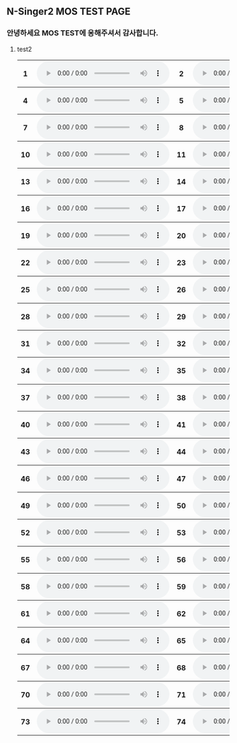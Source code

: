 ## N-Singer2 MOS TEST PAGE

### 안녕하세요 MOS TEST에 응해주셔서 감사합니다. 

1. test2
    <table style='width: 100%;'>
    <tbody>
	<tr>
		<th scope="row">1</th> <td><audio controls="" ><source src="wav/mod/ballad/GT_05_balladw01_atTheEnd_007.wav" type="audio/wav"></audio></td>
		<th scope="row">2</th> <td><audio controls="" ><source src="wav/mod/ballad/NSinger_05_balladw01_atTheEnd_007.wav" type="audio/wav"></audio></td>
		<th scope="row">3</th> <td><audio controls="" ><source src="wav/mod/ballad/NSinger2Aug_05_balladw01_atTheEnd_007.wav" type="audio/wav"></audio></td>
	</tr>
    </tbody>
    <tbody>
        <tr>
            <th scope="row">4</th> <td><audio controls="" ><source src="wav/mod/ballad/GT_05_balladw01_atTheEnd_018.wav" type="audio/wav"></audio></td>
            <th scope="row">5</th> <td><audio controls="" ><source src="wav/mod/ballad/NSinger_05_balladw01_atTheEnd_018.wav" type="audio/wav"></audio></td>
            <th scope="row">6</th> <td><audio controls="" ><source src="wav/mod/ballad/NSinger2Aug_05_balladw01_atTheEnd_018.wav" type="audio/wav"></audio></td>
        </tr>
    </tbody>
    <tbody>
        <tr>
            <th scope="row">7</th> <td><audio controls="" ><source src="wav/mod/ballad/GT_05_balladw01_atTheEnd_019.wav" type="audio/wav"></audio></td>
            <th scope="row">8</th> <td><audio controls="" ><source src="wav/mod/ballad/NSinger_05_balladw01_atTheEnd_019.wav" type="audio/wav"></audio></td>
            <th scope="row">9</th> <td><audio controls="" ><source src="wav/mod/ballad/NSinger2Aug_05_balladw01_atTheEnd_019.wav" type="audio/wav"></audio></td>
        </tr>
    </tbody>
    <tbody>
        <tr>
            <th scope="row">10</th> <td><audio controls="" ><source src="wav/mod/ballad/GT_05_balladw02_atTheEnd_006.wav" type="audio/wav"></audio></td>
            <th scope="row">11</th> <td><audio controls="" ><source src="wav/mod/ballad/NSinger_05_balladw02_atTheEnd_006.wav" type="audio/wav"></audio></td>
            <th scope="row">12</th> <td><audio controls="" ><source src="wav/mod/ballad/NSinger2Aug_05_balladw02_atTheEnd_006.wav" type="audio/wav"></audio></td>
        </tr>
    </tbody>
    <tbody>
        <tr>
            <th scope="row">13</th> <td><audio controls="" ><source src="wav/mod/ballad/GT_05_balladw02_atTheEnd_018.wav" type="audio/wav"></audio></td>
            <th scope="row">14</th> <td><audio controls="" ><source src="wav/mod/ballad/NSinger_05_balladw02_atTheEnd_018.wav" type="audio/wav"></audio></td>
            <th scope="row">15</th> <td><audio controls="" ><source src="wav/mod/ballad/NSinger2Aug_05_balladw02_atTheEnd_018.wav" type="audio/wav"></audio></td>
        </tr>
    </tbody>
    <tbody>
        <tr>
            <th scope="row">16</th> <td><audio controls="" ><source src="wav/mod/ballad/GT_05_balladw02_atTheEnd_019.wav" type="audio/wav"></audio></td>
            <th scope="row">17</th> <td><audio controls="" ><source src="wav/mod/ballad/NSinger_05_balladw02_atTheEnd_019.wav" type="audio/wav"></audio></td>
            <th scope="row">18</th> <td><audio controls="" ><source src="wav/mod/ballad/NSinger2Aug_05_balladw02_atTheEnd_019.wav" type="audio/wav"></audio></td>
        </tr>
    </tbody>
    <tbody>
        <tr>
            <th scope="row">19</th> <td><audio controls="" ><source src="wav/mod/ballad/GT_05_balladw03_atTheEnd_019.wav" type="audio/wav"></audio></td>
            <th scope="row">20</th> <td><audio controls="" ><source src="wav/mod/ballad/NSinger_05_balladw03_atTheEnd_019.wav" type="audio/wav"></audio></td>
            <th scope="row">21</th> <td><audio controls="" ><source src="wav/mod/ballad/NSinger2Aug_05_balladw03_atTheEnd_019.wav" type="audio/wav"></audio></td>
        </tr>
    </tbody>
    <tbody>
        <tr>
            <th scope="row">22</th> <td><audio controls="" ><source src="wav/mod/ballad/GT_05_balladw03_atTheEnd_006.wav" type="audio/wav"></audio></td>
            <th scope="row">23</th> <td><audio controls="" ><source src="wav/mod/ballad/NSinger_05_balladw03_atTheEnd_006.wav" type="audio/wav"></audio></td>
            <th scope="row">24</th> <td><audio controls="" ><source src="wav/mod/ballad/NSinger2Aug_05_balladw03_atTheEnd_006.wav" type="audio/wav"></audio></td>
        </tr>
    </tbody>
    <tbody>
        <tr>
            <th scope="row">25</th> <td><audio controls="" ><source src="wav/mod/ballad/GT_05_balladw03_atTheEnd_007.wav" type="audio/wav"></audio></td>
            <th scope="row">26</th> <td><audio controls="" ><source src="wav/mod/ballad/NSinger_05_balladw03_atTheEnd_007.wav" type="audio/wav"></audio></td>
            <th scope="row">27</th> <td><audio controls="" ><source src="wav/mod/ballad/NSinger2Aug_05_balladw03_atTheEnd_007.wav" type="audio/wav"></audio></td>
        </tr>
    </tbody>
    <tbody>
        <tr>
            <th scope="row">28</th> <td><audio controls="" ><source src="wav/mod/ballad/GT_05_balladw04_atTheEnd_009.wav" type="audio/wav"></audio></td>
            <th scope="row">29</th> <td><audio controls="" ><source src="wav/mod/ballad/NSinger_05_balladw04_atTheEnd_009.wav" type="audio/wav"></audio></td>
            <th scope="row">30</th> <td><audio controls="" ><source src="wav/mod/ballad/NSinger2Aug_05_balladw04_atTheEnd_009.wav" type="audio/wav"></audio></td>
        </tr>
    </tbody>
    <tbody>
        <tr>
            <th scope="row">31</th> <td><audio controls="" ><source src="wav/mod/ballad/GT_05_balladw05_atTheEnd_007.wav" type="audio/wav"></audio></td>
            <th scope="row">32</th> <td><audio controls="" ><source src="wav/mod/ballad/NSinger_05_balladw05_atTheEnd_007.wav" type="audio/wav"></audio></td>
            <th scope="row">33</th> <td><audio controls="" ><source src="wav/mod/ballad/NSinger2Aug_05_balladw05_atTheEnd_007.wav" type="audio/wav"></audio></td>
        </tr>
    </tbody>
    <tbody>
        <tr>
            <th scope="row">34</th> <td><audio controls="" ><source src="wav/mod/ballad/GT_05_balladw04_atTheEnd_010.wav" type="audio/wav"></audio></td>
            <th scope="row">35</th> <td><audio controls="" ><source src="wav/mod/ballad/NSinger_05_balladw04_atTheEnd_010.wav" type="audio/wav"></audio></td>
            <th scope="row">36</th> <td><audio controls="" ><source src="wav/mod/ballad/NSinger2Aug_05_balladw04_atTheEnd_010.wav" type="audio/wav"></audio></td>
        </tr>
    </tbody>
    <tbody>
        <tr>
            <th scope="row">37</th> <td><audio controls="" ><source src="wav/mod/ballad/GT_05_balladw05_atTheEnd_011.wav" type="audio/wav"></audio></td>
            <th scope="row">38</th> <td><audio controls="" ><source src="wav/mod/ballad/NSinger_05_balladw05_atTheEnd_011.wav" type="audio/wav"></audio></td>
            <th scope="row">39</th> <td><audio controls="" ><source src="wav/mod/ballad/NSinger2Aug_05_balladw05_atTheEnd_011.wav" type="audio/wav"></audio></td>
        </tr>
    </tbody>
    <tbody>
        <tr>
            <th scope="row">40</th> <td><audio controls="" ><source src="wav/mod/ballad/GT_05_balladw05_atTheEnd_017.wav" type="audio/wav"></audio></td>
            <th scope="row">41</th> <td><audio controls="" ><source src="wav/mod/ballad/NSinger_05_balladw05_atTheEnd_017.wav" type="audio/wav"></audio></td>
            <th scope="row">42</th> <td><audio controls="" ><source src="wav/mod/ballad/NSinger2Aug_05_balladw05_atTheEnd_017.wav" type="audio/wav"></audio></td>
        </tr>
    </tbody>
    <tbody>
        <tr>
            <th scope="row">43</th> <td><audio controls="" ><source src="wav/mod/ballad/GT_20_balladw01_sigh_022.wav" type="audio/wav"></audio></td>
            <th scope="row">44</th> <td><audio controls="" ><source src="wav/mod/ballad/NSinger_20_balladw01_sigh_022.wav" type="audio/wav"></audio></td>
            <th scope="row">45</th> <td><audio controls="" ><source src="wav/mod/ballad/NSinger2Aug_20_balladw01_sigh_022.wav" type="audio/wav"></audio></td>
        </tr>
    </tbody>
    <tbody>
        <tr>
            <th scope="row">46</th> <td><audio controls="" ><source src="wav/mod/ballad/GT_20_balladw02_sigh_016.wav" type="audio/wav"></audio></td>
            <th scope="row">47</th> <td><audio controls="" ><source src="wav/mod/ballad/NSinger_20_balladw02_sigh_016.wav" type="audio/wav"></audio></td>
            <th scope="row">48</th> <td><audio controls="" ><source src="wav/mod/ballad/NSinger2Aug_20_balladw02_sigh_016.wav" type="audio/wav"></audio></td>
        </tr>
    </tbody>
    <tbody>
        <tr>
            <th scope="row">49</th> <td><audio controls="" ><source src="wav/mod/ballad/GT_20_balladw02_sigh_025.wav" type="audio/wav"></audio></td>
            <th scope="row">50</th> <td><audio controls="" ><source src="wav/mod/ballad/NSinger_20_balladw02_sigh_025.wav" type="audio/wav"></audio></td>
            <th scope="row">51</th> <td><audio controls="" ><source src="wav/mod/ballad/NSinger2Aug_20_balladw02_sigh_025.wav" type="audio/wav"></audio></td>
        </tr>
    </tbody>
    <tbody>
        <tr>
            <th scope="row">52</th> <td><audio controls="" ><source src="wav/mod/ballad/GT_05_balladw04_atTheEnd_018.wav" type="audio/wav"></audio></td>
            <th scope="row">53</th> <td><audio controls="" ><source src="wav/mod/ballad/NSinger_05_balladw04_atTheEnd_018.wav" type="audio/wav"></audio></td>
            <th scope="row">54</th> <td><audio controls="" ><source src="wav/mod/ballad/NSinger2Aug_05_balladw04_atTheEnd_018.wav" type="audio/wav"></audio></td>
        </tr>
    </tbody>
    <tbody>
        <tr>
            <th scope="row">55</th> <td><audio controls="" ><source src="wav/mod/ballad/GT_20_balladw03_sigh_010.wav" type="audio/wav"></audio></td>
            <th scope="row">56</th> <td><audio controls="" ><source src="wav/mod/ballad/NSinger_20_balladw03_sigh_010.wav" type="audio/wav"></audio></td>
            <th scope="row">57</th> <td><audio controls="" ><source src="wav/mod/ballad/NSinger2Aug_20_balladw03_sigh_010.wav" type="audio/wav"></audio></td>
        </tr>
    </tbody>
    <tbody>
        <tr>
            <th scope="row">58</th> <td><audio controls="" ><source src="wav/mod/ballad/GT_20_balladw03_sigh_016.wav" type="audio/wav"></audio></td>
            <th scope="row">59</th> <td><audio controls="" ><source src="wav/mod/ballad/NSinger_20_balladw03_sigh_016.wav" type="audio/wav"></audio></td>
            <th scope="row">60</th> <td><audio controls="" ><source src="wav/mod/ballad/NSinger2Aug_20_balladw03_sigh_016.wav" type="audio/wav"></audio></td>
        </tr>
    </tbody>
    <tbody>
        <tr>
            <th scope="row">61</th> <td><audio controls="" ><source src="wav/mod/ballad/GT_20_balladw01_sigh_008.wav" type="audio/wav"></audio></td>
            <th scope="row">62</th> <td><audio controls="" ><source src="wav/mod/ballad/NSinger_20_balladw01_sigh_008.wav" type="audio/wav"></audio></td>
            <th scope="row">63</th> <td><audio controls="" ><source src="wav/mod/ballad/NSinger2Aug_20_balladw01_sigh_008.wav" type="audio/wav"></audio></td>
        </tr>
    </tbody>
    <tbody>
        <tr>
            <th scope="row">64</th> <td><audio controls="" ><source src="wav/mod/ballad/GT_20_balladw05_sigh_008.wav" type="audio/wav"></audio></td>
            <th scope="row">65</th> <td><audio controls="" ><source src="wav/mod/ballad/NSinger_20_balladw05_sigh_008.wav" type="audio/wav"></audio></td>
            <th scope="row">66</th> <td><audio controls="" ><source src="wav/mod/ballad/NSinger2Aug_20_balladw05_sigh_008.wav" type="audio/wav"></audio></td>
        </tr>
    </tbody>
    <tbody>
        <tr>
            <th scope="row">67</th> <td><audio controls="" ><source src="wav/mod/ballad/GT_20_balladw05_sigh_015.wav" type="audio/wav"></audio></td>
            <th scope="row">68</th> <td><audio controls="" ><source src="wav/mod/ballad/NSinger_20_balladw05_sigh_015.wav" type="audio/wav"></audio></td>
            <th scope="row">69</th> <td><audio controls="" ><source src="wav/mod/ballad/NSinger2Aug_20_balladw05_sigh_015.wav" type="audio/wav"></audio></td>
        </tr>
    </tbody>
    <tbody>
        <tr>
            <th scope="row">70</th> <td><audio controls="" ><source src="wav/mod/ballad/GT_20_balladw04_sigh_010.wav" type="audio/wav"></audio></td>
            <th scope="row">71</th> <td><audio controls="" ><source src="wav/mod/ballad/NSinger_20_balladw04_sigh_010.wav" type="audio/wav"></audio></td>
            <th scope="row">72</th> <td><audio controls="" ><source src="wav/mod/ballad/NSinger2Aug_20_balladw04_sigh_010.wav" type="audio/wav"></audio></td>
        </tr>
    </tbody>
    <tbody>
        <tr>
            <th scope="row">73</th> <td><audio controls="" ><source src="wav/mod/ballad/GT_20_balladw04_sigh_016.wav" type="audio/wav"></audio></td>
            <th scope="row">74</th> <td><audio controls="" ><source src="wav/mod/ballad/NSinger_20_balladw04_sigh_016.wav" type="audio/wav"></audio></td>
            <th scope="row">75</th> <td><audio controls="" ><source src="wav/mod/ballad/NSinger2Aug_20_balladw04_sigh_016.wav" type="audio/wav"></audio></td>
        </tr>
    </tbody>

    </table>
